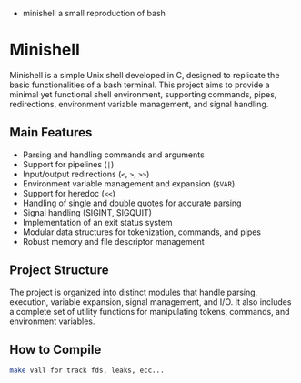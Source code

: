 * minishell
a small reproduction of bash

# Minishell

Minishell is a simple Unix shell developed in C, designed to replicate the basic functionalities of a bash terminal. This project aims to provide a minimal yet functional shell environment, supporting commands, pipes, redirections, environment variable management, and signal handling.

## Main Features

- Parsing and handling commands and arguments
- Support for pipelines (`|`)
- Input/output redirections (`<`, `>`, `>>`)
- Environment variable management and expansion (`$VAR`)
- Support for heredoc (`<<`)
- Handling of single and double quotes for accurate parsing
- Signal handling (SIGINT, SIGQUIT)
- Implementation of an exit status system
- Modular data structures for tokenization, commands, and pipes
- Robust memory and file descriptor management

## Project Structure

The project is organized into distinct modules that handle parsing, execution, variable expansion, signal management, and I/O. It also includes a complete set of utility functions for manipulating tokens, commands, and environment variables.

## How to Compile

```bash
make vall for track fds, leaks, ecc...
